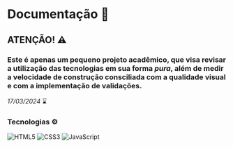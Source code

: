 

# **Documentação** :page_with_curl:

## **ATENÇÃO!** :warning:

### Este é apenas um pequeno projeto acadêmico, que visa revisar a utilização das tecnologias em sua forma _pura_, além de medir a velocidade de construção consciliada com a qualidade visual e com a implementação de validações.

_17/03/2024_ :hourglass:

### Tecnologias :gear:

![HTML5](https://img.shields.io/badge/HTML5%20-%23E34F26.svg?style=for-the-badge&logo=html5&logoColor=white)
![CSS3](https://img.shields.io/badge/CSS3-1572B6?style=for-the-badge&logo=css3&logoColor=white)
![JavaScript](https://img.shields.io/badge/JavaScript-323330?style=for-the-badge&logo=javascript&logoColor=F7DF1E)